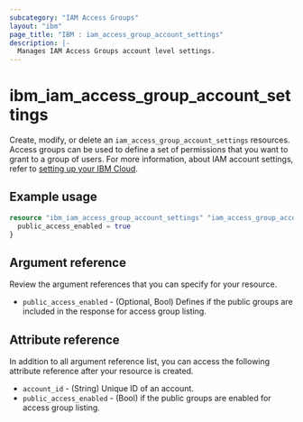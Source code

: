 ```yaml
---
subcategory: "IAM Access Groups"
layout: "ibm"
page_title: "IBM : iam_access_group_account_settings"
description: |-
  Manages IAM Access Groups account level settings.
---
```


# ibm_iam_access_group_account_settings

Create, modify, or delete an `iam_access_group_account_settings` resources. Access groups can be used to define a set of permissions that you want to grant to a group of users. For more information, about IAM account settings, refer to [setting up your IBM Cloud](https://cloud.ibm.com/docs/account?topic=account-account-getting-started).

## Example usage

```terraform
resource "ibm_iam_access_group_account_settings" "iam_access_group_account_settings" {
  public_access_enabled = true
}
```


## Argument reference
Review the argument references that you can specify for your resource. 

- `public_access_enabled` - (Optional, Bool) Defines if the public groups are included in the response for access group listing.


## Attribute reference
In addition to all argument reference list, you can access the following attribute reference after your resource is created.

- `account_id` - (String) Unique ID of an account.
- `public_access_enabled` - (Bool) if the public groups are enabled for access group listing.

